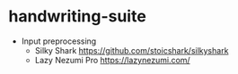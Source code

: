 # handwriting-suite

- Input preprocessing
  - Silky Shark https://github.com/stoicshark/silkyshark
  - Lazy Nezumi Pro https://lazynezumi.com/
 

